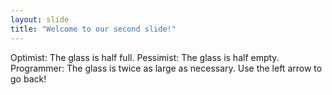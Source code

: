 ```yaml
---
layout: slide
title: "Welcome to our second slide!"
---
```

Optimist: The glass is half full. Pessimist: The glass is half empty. Programmer: The glass is twice as large as necessary.
Use the left arrow to go back!
